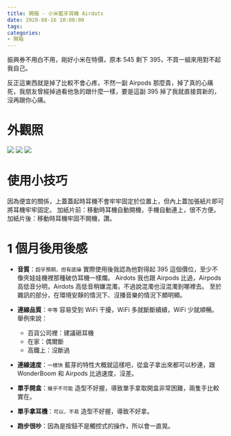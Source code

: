 ```yaml
---
title: 開箱 - 小米藍牙耳機 Airdots
date: 2020-08-16 10:00:00
tags:
categories:
- 開箱
---
```

振興券不用白不用，剛好小米在特價，原本 545 剩下 395，不買一組來用對不起我自己。
<!--more-->
反正這東西就是掉了比較不會心疼，不然一副 Airpods 那麼貴，掉了真的心痛死，我朋友曾經掉過看他急的跟什麼一樣，要是這副 395 掉了我就直接買新的，沒再跟你心痛。

# 外觀照
![](https://0enahq.bn.files.1drv.com/y4mLmUkfIQSihsKrwmwhYWw7WgL44EK5Ssfdk4C8DFnxYMKJMMjdW3hUFQbhUcDkPppcIKWQr5nd8lapK0tu_jlO1xSgC5dlzyvKUAFrE0LSoFFsrXe7l3MSXFQPFV_5PSEB8UrBUam-h4mrsOs5LQqynPZNSwThIqwx9cvLOAF18TZ2k4scD_dT4ZLRI-cIWcWC3zphUne-2fLdiRiJujSWg?width=1024&height=683&cropmode=none)
![](https://0en9tq.bn.files.1drv.com/y4mQt76aEZCKJy-yzONh4b3AM0sveFHUWK6y-j_aOUqOLUo90Jks2SaX8lBpM_IKOQfDHvyas7as6v0YgLQ82A2jbTn8YWJ3_xztlBqfqG0tjnrKMRXbCWbgPdT_DYNl4SBGBlKcdGpr4Kid7wJGUCuHNxgP4QF--2TQvDwspHp-zxnGNi0SmTfWtsKANwuZoBdD4eEOgP8l-XFkMhbIKpY1Q?width=1024&height=683&cropmode=none)
![](https://0enhza.bn.files.1drv.com/y4mzmjiLb0mnbjUAzr7b_gBbnUuytcMd2JxN7CuzjlhyFOXvcqszn_hHo-eRvLitrZLPAs8cxNrfq03cfK-8EYvCYstDOsx32EFfdSEzpQl5CKp2qFhh26OWFOSqRZ0EtJ2PKIHGRZdckIqkPI2Kd9GXYP0rbBU-4QAPgC5yB7H2epUOmJKbAhUt_UBGL5gkWSYnKuF0N9oXEYAOs1Nr45jpg?width=1024&height=683&cropmode=none)

# 使用小技巧
因為便宜的關係，上蓋蓋起時耳機不會牢牢固定於位置上，但內上蓋加張紙片即可將耳機牢牢固定。
加紙片前：移動時耳機自動開機，手機自動連上，很不方便。
加紙片後：移動時耳機牢固不開機，讚。

# 1 個月後用後感
- **音質**：`超乎預期，但有底噪`
實際使用後我認為他對得起 395 這個價位，至少不像夾娃娃機裡那種破仿耳機一樣爛。
Airdots 我也跟 Airpods 比過，Airpods 高低音分明，Airdots 高低音稍嫌混濁，不過說混濁也沒混濁到哪裡去。
至於雜訊的部分，在環境安靜的情況下、沒播音樂的情況下頗明顯。

- **連線品質**：`中等`
容易受到 WiFi 干擾，WiFi 多就斷斷續續，WiFi 少就順暢。
舉例來說：
  - 百貨公司裡：建議砸耳機
  - 在家：偶爾斷
  - 高鐵上：沒斷過

- **連線速度**：`一樣快`
藍芽的特性大概就這樣吧，從盒子拿出來都可以秒連，跟 WonderBoom 和 Airpods 比過速度，沒差。

- **單手開盒**：`幾乎不可能`
造型不好握，導致單手拿取開盒非常困難，兩隻手比較實在。

- **單手拿耳機**：`可以，不易`
造型不好握，導致不好拿。

- **跑步很吵**：因為是按鈕不是觸控式的操作，所以會一直晃。